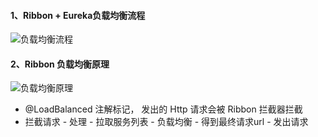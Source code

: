 #### 1、Ribbon + Eureka负载均衡流程

![负载均衡流程](https://fgq233.github.io/imgs/springcloud/ribbon1.png)




#### 2、Ribbon 负载均衡原理

![负载均衡原理](https://fgq233.github.io/imgs/springcloud/ribbon2.png)

* @LoadBalanced 注解标记， 发出的 Http 请求会被 Ribbon 拦截器拦截
* 拦截请求 - 处理 - 拉取服务列表 - 负载均衡 - 得到最终请求url - 发出请求